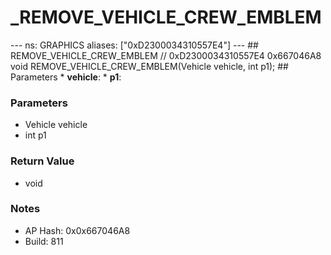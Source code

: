 # _REMOVE_VEHICLE_CREW_EMBLEM

--- ns: GRAPHICS aliases: ["0xD2300034310557E4"] --- ## REMOVE_VEHICLE_CREW_EMBLEM  // 0xD2300034310557E4 0x667046A8 void REMOVE_VEHICLE_CREW_EMBLEM(Vehicle vehicle, int p1);   ## Parameters * **vehicle**: * **p1**:

### Parameters
* Vehicle vehicle
* int p1

### Return Value
* void

### Notes
* AP Hash: 0x0x667046A8
* Build: 811

